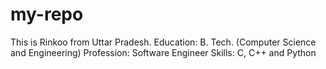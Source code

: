 # my-repo

This is Rinkoo from Uttar Pradesh.
Education: B. Tech. (Computer Science and Engineering)
Profession: Software Engineer 
Skills: C, C++ and Python
